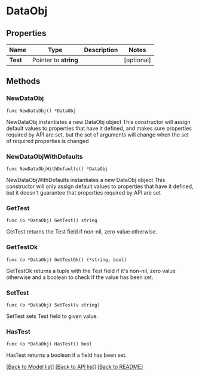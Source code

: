 # DataObj

## Properties

Name | Type | Description | Notes
------------ | ------------- | ------------- | -------------
**Test** | Pointer to **string** |  | [optional] 

## Methods

### NewDataObj

`func NewDataObj() *DataObj`

NewDataObj instantiates a new DataObj object
This constructor will assign default values to properties that have it defined,
and makes sure properties required by API are set, but the set of arguments
will change when the set of required properties is changed

### NewDataObjWithDefaults

`func NewDataObjWithDefaults() *DataObj`

NewDataObjWithDefaults instantiates a new DataObj object
This constructor will only assign default values to properties that have it defined,
but it doesn't guarantee that properties required by API are set

### GetTest

`func (o *DataObj) GetTest() string`

GetTest returns the Test field if non-nil, zero value otherwise.

### GetTestOk

`func (o *DataObj) GetTestOk() (*string, bool)`

GetTestOk returns a tuple with the Test field if it's non-nil, zero value otherwise
and a boolean to check if the value has been set.

### SetTest

`func (o *DataObj) SetTest(v string)`

SetTest sets Test field to given value.

### HasTest

`func (o *DataObj) HasTest() bool`

HasTest returns a boolean if a field has been set.


[[Back to Model list]](../README.md#documentation-for-models) [[Back to API list]](../README.md#documentation-for-api-endpoints) [[Back to README]](../README.md)


